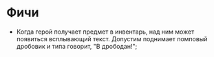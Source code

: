 # Фичи

* Когда герой получает предмет в инвентарь, над ним может появиться всплывающий текст. Допустим поднимает помповый дробовик и типа говорит, "В дрободан!";
